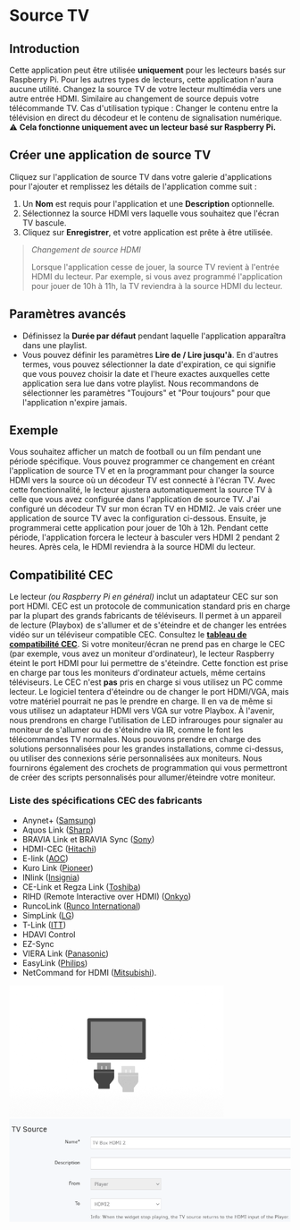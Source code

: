 # Source TV

## Introduction
Cette application peut être utilisée **uniquement** pour les lecteurs basés sur Raspberry Pi. Pour les autres types de lecteurs, cette application n'aura aucune utilité.
Changez la source TV de votre lecteur multimédia vers une autre entrée HDMI. Similaire au changement de source depuis votre télécommande TV. Cas d'utilisation typique : Changer le contenu entre la télévision en direct du décodeur et le contenu de signalisation numérique.
⚠️ **Cela fonctionne uniquement avec un lecteur basé sur Raspberry Pi.**

## Créer une application de source TV
Cliquez sur l'application de source TV dans votre galerie d'applications pour l'ajouter et remplissez les détails de l'application comme suit :
1. Un **Nom** est requis pour l'application et une **Description** optionnelle.
2. Sélectionnez la source HDMI vers laquelle vous souhaitez que l'écran TV bascule.
3. Cliquez sur **Enregistrer**, et votre application est prête à être utilisée.

> _Changement de source HDMI_
> 
> Lorsque l'application cesse de jouer, la source TV revient à l'entrée HDMI du lecteur. Par exemple, si vous avez programmé l'application pour jouer de 10h à 11h, la TV reviendra à la source HDMI du lecteur.

## Paramètres avancés
- Définissez la **Durée par défaut** pendant laquelle l'application apparaîtra dans une playlist.
- Vous pouvez définir les paramètres **Lire de / Lire jusqu'à**. En d'autres termes, vous pouvez sélectionner la date d'expiration, ce qui signifie que vous pouvez choisir la date et l'heure exactes auxquelles cette application sera lue dans votre playlist. Nous recommandons de sélectionner les paramètres "Toujours" et "Pour toujours" pour que l'application n'expire jamais.

## Exemple
Vous souhaitez afficher un match de football ou un film pendant une période spécifique. Vous pouvez programmer ce changement en créant l'application de source TV et en la programmant pour changer la source HDMI vers la source où un décodeur TV est connecté à l'écran TV. Avec cette fonctionnalité, le lecteur ajustera automatiquement la source TV à celle que vous avez configurée dans l'application de source TV.
J'ai configuré un décodeur TV sur mon écran TV en HDMI2. Je vais créer une application de source TV avec la configuration ci-dessous. Ensuite, je programmerai cette application pour jouer de 10h à 12h. Pendant cette période, l'application forcera le lecteur à basculer vers HDMI 2 pendant 2 heures. Après cela, le HDMI reviendra à la source HDMI du lecteur.

## Compatibilité CEC
Le lecteur _(ou Raspberry Pi en général)_ inclut un adaptateur CEC sur son port HDMI. CEC est un protocole de communication standard pris en charge par la plupart des grands fabricants de téléviseurs. Il permet à un appareil de lecture (Playbox) de s'allumer et de s'éteindre et de changer les entrées vidéo sur un téléviseur compatible CEC. Consultez le **[tableau de compatibilité CEC](http://libcec.pulse-eight.com/Vendor/Support)**. Si votre moniteur/écran ne prend pas en charge le CEC (par exemple, vous avez un moniteur d'ordinateur), le lecteur Raspberry éteint le port HDMI pour lui permettre de s'éteindre. Cette fonction est prise en charge par tous les moniteurs d'ordinateur actuels, même certains téléviseurs. Le CEC n'est **pas** pris en charge si vous utilisez un PC comme lecteur.
Le logiciel tentera d'éteindre ou de changer le port HDMI/VGA, mais votre matériel pourrait ne pas le prendre en charge. Il en va de même si vous utilisez un adaptateur HDMI vers VGA sur votre Playbox. À l'avenir, nous prendrons en charge l'utilisation de LED infrarouges pour signaler au moniteur de s'allumer ou de s'éteindre via IR, comme le font les télécommandes TV normales. Nous pouvons prendre en charge des solutions personnalisées pour les grandes installations, comme ci-dessus, ou utiliser des connexions série personnalisées aux moniteurs. Nous fournirons également des crochets de programmation qui vous permettront de créer des scripts personnalisés pour allumer/éteindre votre moniteur.

### Liste des spécifications CEC des fabricants
- Anynet+ ([Samsung](https://en.wikipedia.org/wiki/Samsung))
- Aquos Link ([Sharp](https://en.wikipedia.org/wiki/Sharp_Corporation))
- BRAVIA Link et BRAVIA Sync ([Sony](https://en.wikipedia.org/wiki/Sony))
- HDMI-CEC ([Hitachi](https://en.wikipedia.org/wiki/Hitachi_Ltd.))
- E-link ([AOC](https://en.wikipedia.org/wiki/AOC_International))
- Kuro Link ([Pioneer](https://en.wikipedia.org/wiki/Pioneer_(company)))
- INlink ([Insignia](https://en.wikipedia.org/wiki/Insignia))
- CE-Link et Regza Link ([Toshiba](https://en.wikipedia.org/wiki/Toshiba))
- RIHD (Remote Interactive over HDMI) ([Onkyo](https://en.wikipedia.org/wiki/Onkyo))
- RuncoLink ([Runco International](https://en.wikipedia.org/wiki/Runco_International))
- SimpLink ([LG](https://en.wikipedia.org/wiki/LG_Electronics))
- T-Link ([ITT](https://en.wikipedia.org/wiki/ITT_Corporation))
- HDAVI Control
- EZ-Sync
- VIERA Link ([Panasonic](https://en.wikipedia.org/wiki/Panasonic))
- EasyLink ([Philips](https://en.wikipedia.org/wiki/Philips))
- NetCommand for HDMI ([Mitsubishi](https://en.wikipedia.org/wiki/Mitsubishi)).

![Image](./images/image.png)
![Image 6](./images/image-6.png)
